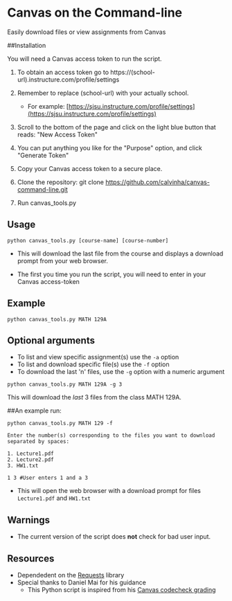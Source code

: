 # Canvas on the Command-line

Easily download files or view assignments from Canvas

##Installation

You will need a Canvas access token to run the script.

1. To obtain an access token go to https://(school-url).instructure.com/profile/settings

2. Remember to replace (school-url) with your actually school.

   - For example: [https://sjsu.instructure.com/profile/settings](https://sjsu.instructure.com/profile/settings)

4. Scroll to the bottom of the page and click on the light blue button that reads: "New Access Token"

5. You can put anything you like for the "Purpose" option, and click "Generate Token"

6. Copy your Canvas access token to a secure place. 

7. Clone the repository: git clone https://github.com/calvinha/canvas-command-line.git

9. Run canvas_tools.py

## Usage
```
python canvas_tools.py [course-name] [course-number]
```

* This will download the last file from the course and displays a download prompt from your web browser.

* The first you time you run the script, you will need to enter in your Canvas access-token

## Example
```
python canvas_tools.py MATH 129A
```

## Optional arguments
* To list and view specific assignment(s) use the `-a` option 
* To list and download specific file(s) use the `-f` option
* To download the last 'n' files, use the `-g` option with a numeric argument
``` 
python canvas_tools.py MATH 129A -g 3
```
This will download the *last* 3 files from the class MATH 129A.

##An example run: 

<pre><code>python canvas_tools.py MATH 129 -f

Enter the number(s) corresponding to the files you want to download separated by spaces:

1. Lecture1.pdf
2. Lecture2.pdf
3. HW1.txt

1 3 #User enters 1 and a 3 </code></pre>
   
- This will open the web browser with a download prompt for files `Lecture1.pdf` and `HW1.txt`


## Warnings
* The current version of the script does **not** check for bad user input.

## Resources

* Dependedent on the [Requests](http://docs.python-requests.org/en/latest/) library
* Special thanks to Daniel Mai for his guidance 
  * This Python script is inspired from his [Canvas codecheck grading](https://bitbucket.org/danielmai/code-check-homework-grading) 

